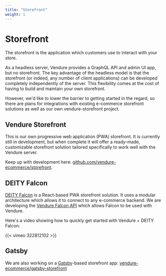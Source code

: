 ```yaml
---
title: "Storefront"
weight: 1
---
```


# Storefront

The storefront is the application which customers use to interact with your store.

As a headless server, Vendure provides a GraphQL API and admin UI app, but no storefront. The key advantage of the headless model is that the storefront (or indeed, any number of client applications) can be developed completely independently of the server. This flexibility comes at the cost of having to build and maintain your own storefront.

However, we'd like to lower the barrier to getting started in the regard, so there are plans for integrations with existing e-commerce storefront solutions as well as our own vendure-storefront project.

## Vendure Storefront

This is our own progressive web application (PWA) storefront. It is currently still in development, but when complete it will offer a ready-made, customizable storefront solution tailored specifically to work well with the Vendure server. 

Keep up with development here: [github.com/vendure-ecommerce/storefront](https://github.com/vendure-ecommerce/storefront).

## DEITY Falcon

[DEITY Falcon](https://falcon.deity.io/docs/getting-started/intro) is a React-based PWA storefront solution. It uses a modular architecture which allows it to connect to any e-commerce backend. We are developing the [Vendure Falcon API](https://www.npmjs.com/package/@vendure/falcon-vendure-api) which allows Falcon to be used with Vendure.

Here's a video showing how to quickly get started with Vendure + DEITY Falcon: 

{{< vimeo 322812102 >}}

## Gatsby

We are also working on a [Gatsby](https://www.gatsbyjs.org/)-based storefront app: [vendure-ecommerce/gatsby-storefront](https://github.com/vendure-ecommerce/gatsby-storefront)
